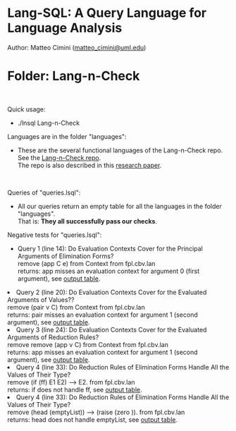 # Lang-SQL: A Query Language for Language Analysis 

Author: Matteo Cimini (matteo_cimini@uml.edu)
	<br />
# <a name="instructions"></a>Folder: Lang-n-Check
<br />

Quick usage: 
<br />
<ul>
<li> ./lnsql Lang-n-Check <br />
</ul>

Languages are in the folder "languages": <br />
<ul>
<li> These are the several functional languages of the Lang-n-Check repo. 
	<br />See the  <a href = "https://github.com/mcimini/TypeSoundnessCertifier"> Lang-n-Check repo</a>. 
	<br />The repo is also described in this <a href = "https://dl.acm.org/doi/10.1145/3426425.3426936">research paper</a>.  
</ul>
<br />


Queries of "queries.lsql":  <br />
<ul>
<li> All our queries return an empty table for all the languages in the folder "languages". 
	<br /> That is: <b>They all successfully pass our checks</b>. 
</ul>

Negative tests for "queries.lsql":  <br />
<ul>
<li> Query 1 (line 14): Do Evaluation Contexts Cover for the Principal Arguments of Elimination Forms? 
	<br /> remove (app C e) from Context from fpl.cbv.lan
	<br /> returns: app misses an evaluation context for argument 0 (first argument), see <a href = "tests_aux/query1_fpl.txt">output table</a>. 
</ul>
<li> Query 2 (line 20): Do Evaluation Contexts Cover for the Evaluated Arguments of Values?? 
	<br /> remove (pair v C) from Context from fpl.cbv.lan
	<br /> returns: pair misses an evaluation context for argument 1 (second argument), see <a href = "tests_aux/query2_fpl.txt">output table</a>. 
</ul>
<li> Query 3 (line 24): Do Evaluation Contexts Cover for the Evaluated Arguments of Reduction Rules? 
	<br /> remove remove (app v C) from Context from fpl.cbv.lan
	<br /> returns: app misses an evaluation context for argument 1 (second argument), see <a href = "tests_aux/query3_fpl.txt">output table</a>. 
</ul>
<li> Query 4 (line 33): Do Reduction Rules of Elimination Forms Handle All the Values of Their Type?
	<br /> remove (if (ff) E1 E2) --> E2. from fpl.cbv.lan
	<br /> returns: if does not handle ff, see <a href = "tests_aux/query4_1_fpl.txt">output table</a>. 
</ul>
</ul>
<li> Query 4 (line 33): Do Reduction Rules of Elimination Forms Handle All the Values of Their Type?
	<br /> remove (head (emptyList)) --> (raise (zero )). from fpl.cbv.lan
	<br /> returns: head does not handle emptyList, see <a href = "tests_aux/query4_2_fpl.txt">output table</a>. 
</ul>







